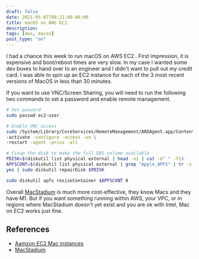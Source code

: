 ```yaml
---
draft: false
date: 2021-05-07T08:21:00-06:00
title: macOS on AWS EC2
description: 
tags: [aws, macos]
post_type: "on"
---
```

I had a chance this week to run macOS on AWS EC2 . First impression, it is expensive and boot/reboot times are very slow. In my case I wanted some dev boxes to hand over to an engineer and I didn't want to pull out my credit card. I was able to spin up an EC2 instance for each of the 3 most recent versions of MacOS in less than 30 minutes. 

If you want to use VNC/Screen Sharing, you will need to run the following two commands to set a password and enable remote management.

```bash
# Set pasword
sudo passwd ec2-user

# Enable VNC access
sudo /System/Library/CoreServices/RemoteManagement/ARDAgent.app/Contents/Resources/kickstart \
-activate -configure -access -on \
-restart -agent -privs -all

# Fixup the disk to make the full EBS volume available
PDISK=$(diskutil list physical external | head -n1 | cut -d" " -f1)
APFSCONT=$(diskutil list physical external | grep "Apple_APFS" | tr -s " " | cut -d" " -f8)
yes | sudo diskutil repairDisk $PDISK

sudo diskutil apfs resizeContainer $APFSCONT 0
```

Overall [MacStadium](https://www.macstadium.com/) is much more cost-effective, they know Macs and they have M1. But if you want something running within AWS, your VPC, or in regions where MacStadium doesn't yet exist and you are ok with Intel, Mac on EC2 works just fine.

## References
- [Aamzon EC2 Mac instances](https://docs.aws.amazon.com/AWSEC2/latest/UserGuide/ec2-mac-instances.html) 
- [MacStadium](https://www.macstadium.com/)